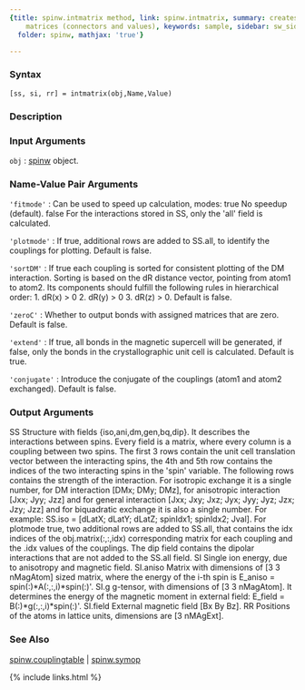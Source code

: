 ```yaml
---
{title: spinw.intmatrix method, link: spinw.intmatrix, summary: creates the interactions
    matrices (connectors and values), keywords: sample, sidebar: sw_sidebar, permalink: spinw_intmatrix,
  folder: spinw, mathjax: 'true'}

---
```


### Syntax

`[ss, si, rr] = intmatrix(obj,Name,Value)`

### Description



### Input Arguments

`obj`
: [spinw](spinw) object.

### Name-Value Pair Arguments

`'fitmode'`
: Can be used to speed up calculation, modes:
      true    No speedup (default).
      false   For the interactions stored in SS, only the
              'all' field is calculated.

`'plotmode'`
: If true, additional rows are added to SS.all, to identify
  the couplings for plotting. Default is false.

`'sortDM'`
: If true each coupling is sorted for consistent plotting of
  the DM interaction. Sorting is based on the dR distance
  vector, pointing from atom1 to atom2. Its components should
  fulfill the following rules in hierarchical order:
      1. dR(x) > 0
      2. dR(y) > 0
      3. dR(z) > 0.
  Default is false.

`'zeroC'`
: Whether to output bonds with assigned matrices that are
  zero. Default is false.

`'extend'`
: If true, all bonds in the magnetic supercell will be
  generated, if false, only the bonds in the crystallographic
  unit cell is calculated. Default is true.

`'conjugate'`
: Introduce the conjugate of the couplings (atom1 and atom2
  exchanged). Default is false.

### Output Arguments

SS            Structure with  fields {iso,ani,dm,gen,bq,dip}. It
              describes the interactions between spins. Every field is a
              matrix, where every column is a coupling between two spins.
              The first 3 rows contain the unit cell translation vector
              between the interacting spins, the 4th and 5th row contains
              the indices of the two interacting spins in the 'spin'
              variable. The following rows contains the strength of the
              interaction. For isotropic exchange it is a single number,
              for DM interaction [DMx; DMy; DMz], for anisotropic
              interaction [Jxx; Jyy; Jzz] and for general interaction
              [Jxx; Jxy; Jxz; Jyx; Jyy; Jyz; Jzx; Jzy; Jzz] and for
              biquadratic exchange it is also a single number.
              For example:
               SS.iso = [dLatX; dLatY; dLatZ; spinIdx1; spinIdx2; Jval].
              For plotmode true, two additional rows are added to SS.all,
              that contains the idx indices of the obj.matrix(:,:,idx)
              corresponding matrix for each coupling and the .idx values
              of the couplings. The dip field contains the dipolar
              interactions that are not added to the SS.all field.
SI            Single ion energy, due to anisotropy and magnetic field.
SI.aniso      Matrix with dimensions of [3 3 nMagAtom] sized matrix,
              where the energy of the i-th spin is
              E_aniso = spin(:)*A(:,:,i)*spin(:)'.
SI.g          g-tensor, with dimensions of [3 3 nMagAtom]. It determines
              the energy of the magnetic moment in external field:
              E_field = B(:)*g(:,:,i)*spin(:)'.
SI.field      External magnetic field [Bx By Bz].
RR            Positions of the atoms in lattice units, dimensions are
              [3 nMAgExt].

### See Also

[spinw.couplingtable](spinw_couplingtable) \| [spinw.symop](spinw_symop)

{% include links.html %}

